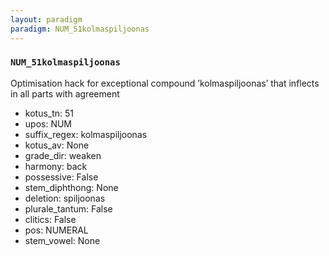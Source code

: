 ```yaml
---
layout: paradigm
paradigm: NUM_51kolmaspiljoonas
---
```

### ` NUM_51kolmaspiljoonas `

Optimisation hack for exceptional compound ’kolmaspiljoonas’ that inflects in all parts with agreement
* kotus_tn: 51
* upos: NUM
* suffix_regex: kolmaspiljoonas
* kotus_av: None
* grade_dir: weaken
* harmony: back
* possessive: False
* stem_diphthong: None
* deletion: spiljoonas
* plurale_tantum: False
* clitics: False
* pos: NUMERAL
* stem_vowel: None
